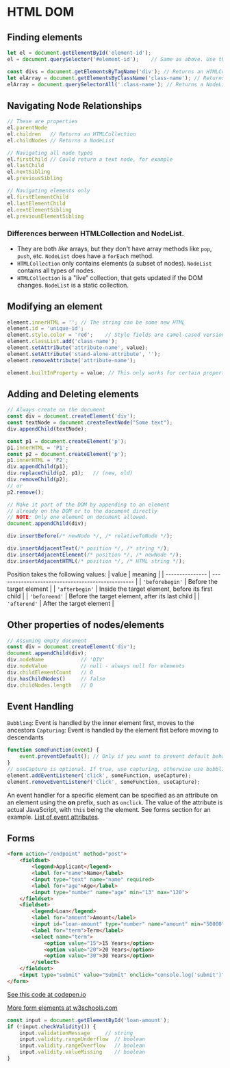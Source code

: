 # HTML DOM

## Finding elements
```javascript
let el = document.getElementById('element-id');
el = document.querySelector('#element-id');    // Same as above. Use the # CSS selector for IDs.

const divs = document.getElementsByTagName('div'); // Returns an HTMLCollection
let elArray = document.getElementsByClassName('class-name'); // Returns an HTMLCollection
elArray = document.querySelectorAll('.class-name'); // Returns a NodeList. Use the . CSS selector for classes.
```

## Navigating Node Relationships
```javascript
// These are properties
el.parentNode
el.children   // Returns an HTMLCollection
el.childNodes // Returns a NodeList

// Navigating all node types
el.firstChild // Could return a text node, for example
el.lastChild
el.nextSibling
el.previousSibling

// Navigating elements only
el.firstElementChild
el.lastElementChild
el.nextElementSibling
el.previousElementSibling
```

### Differences berween HTMLCollection and NodeList.
- They are both *like* arrays, but they don't have array methods like `pop`, `push`, etc. `NodeList` does have a `forEach` method.
- `HTMLCollection` only contains elements (a subset of nodes). `NodeList` contains all types of nodes.
- `HTMLCollection` is a "live" collection, that gets updated if the DOM changes. `NodeList` is a static collection.

## Modifying an element
```javascript
element.innerHTML = ''; // The string can be some new HTML
element.id = 'unique-id';
element.style.color = 'red';    // Style fields are camel-cased versions of CSS properties
element.classList.add('class-name');
element.setAttribute('attribute-name', value);
element.setAttribute('stand-alone-attribute', '');
element.removeAttribute('attribute-name');

element.builtInProperty = value; // This only works for certain properties (not all attributes)
```

## Adding and Deleting elements
```javascript
// Always create on the document
const div = document.createElement('div');
const textNode = document.createTextNode("Some text");
div.appendChild(textNode);

const p1 = document.createElement('p');
p1.innerHTML = 'P1';
const p2 = document.createElement('p');
p1.innerHTML = 'P2';
div.appendChild(p1);
div.replaceChild(p2, p1);   // (new, old)
div.removeChild(p2);
// or
p2.remove();

// Make it part of the DOM by appending to an element
// already on the DOM or to the document directly
// NOTE: Only one element on document allowed.
document.appendChild(div);

div.insertBefore(/* newNode */, /* relativeToNode */);

div.insertAdjacentText(/* position */, /* string */);
div.insertAdjacentElement(/* position */, /* newNode */);
div.insertAdjacentHTML(/* position */, /* HTML string */);
```

Position takes the following values:
| value           | meaning                                           |
| --------------- | ------------------------------------------------- |
| `'beforebegin'` | Before the target element                         |
| `'afterbegin'`  | Inside the target element, before its first child |
| `'beforeend'`   | Before the target element, after its last child   |
| `'afterend'`    | After the target element                          |


## Other properties of nodes/elements
```javascript
// Assuming empty document
const div = document.createElement('div');
document.appendChild(div);
div.nodeName            // 'DIV'
div.nodeValue           // null - always null for elements
div.childElementCount   // 0
div.hasChildNodes()     // false
div.childNodes.length   // 0
```

## Event Handling
`Bubbling`: Event is handled by the inner element first, moves to the ancestors
`Capturing`: Event is handled by the element fist before moving to descendants

```javascript
function someFunction(event) { 
    event.preventDefault(); // Only if you want to prevent default behavior
}
// useCapture is optional. If true, use capturing, otherwise use bubbling.
element.addEventListener('click', someFunction, useCapture);
element.removeEventListener('click', someFunction, useCapture);
```

An event handler for a specific element can be specified as an attribute on an element using the **on** prefix, such as `onclick`. The value of the attribute is actual JavaScript, with `this` being the element. See forms section for an example. [List of event attributes](https://www.w3schools.com/tags/ref_eventattributes.asp).

## Forms
```html
<form action="/endpoint" method="post">
	<fieldset>
		<legend>Applicant</legend>
		<label for="name">Name</label>
		<input type="text" name="name" required>
		<label for="age">Age</label>
		<input type="number" name="age" min="13" max="120">
	</fieldset>
	<fieldset>
		<legend>Loan</legend>
		<label for="amount">Amount</label>
		<input id="loan-amount" type="number" name="amount" min="50000" max="1000000" required>
		<label for="term">Term</label>
		<select name="term">
			<option value="15">15 Years</option>
			<option value="20">20 Years</option>
			<option value="30">30 Years</option>
		</select>
	</fieldset>
	<input type="submit" value="Submit" onclick="console.log('submit')">
</form>
```

[See this code at codepen.io](https://codepen.io/levent0z/pen/PoEvmvq)

[More form elements at w3schools.com](https://www.w3schools.com/html/html_form_elements.asp)


```javascript
const input = document.getElementById('loan-amount');
if (!input.checkValidity()) {
    input.validationMessage     // string
    input.validity.rangeUnderflow  // boolean
    input.validity.rangeOverflow   // boolean
    input.validity.valueMissing    // boolean
}
```